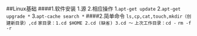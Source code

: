 ##Linux基础
####1.软件安装
1.源
2.相应操作
	1.`apt-get update`
	2.`apt-get upgrade *`
	3.`apt-cache search *`
####2.简单命令
`ls,cp,cat,touch,mkdir（创建新目录）,cd`
`家目录：1.cd $HOME 2.cd (缺省) 3.cd ～`
`上次工作目录：cd -`
`rm -f -r`